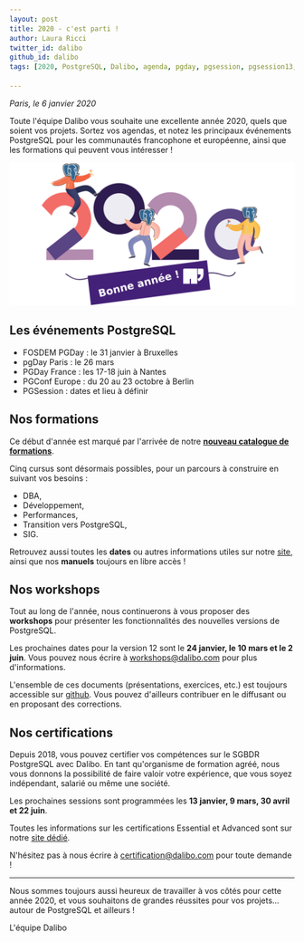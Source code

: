 ```yaml
---
layout: post
title: 2020 - c'est parti !
author: Laura Ricci
twitter_id: dalibo
github_id: dalibo
tags: [2020, PostgreSQL, Dalibo, agenda, pgday, pgsession, pgsession13, PGConf.EU, FOSDEM, workshops, formations]

---
```

*Paris, le 6 janvier 2020* 

Toute l'équipe Dalibo vous souhaite une excellente année 2020, quels que soient vos projets.
Sortez vos agendas, et notez les principaux événements PostgreSQL pour les communautés francophone et européenne, ainsi que
les formations qui peuvent vous intéresser !

<!--MORE-->

![voeux_2020](https://raw.githubusercontent.com/dalibo/blog/gh-pages/img/voeux_2020.png)


## Les événements PostgreSQL

  * FOSDEM PGDay : le 31 janvier à Bruxelles
  * pgDay Paris : le 26 mars 
  * PGDay France : les 17-18 juin à Nantes
  * PGConf Europe : du 20 au 23 octobre à Berlin
  * PGSession : dates et lieu à définir
 

## Nos formations

Ce début d'année est marqué par l'arrivée de notre **[nouveau catalogue de formations](https://dali.bo/catalogue-formations)**.

Cinq cursus sont désormais possibles, pour un parcours à construire en suivant vos besoins : 
  * DBA,
  * Développement,
  * Performances,
  * Transition vers PostgreSQL,
  * SIG.
  
Retrouvez aussi toutes les **dates** ou autres informations utiles sur notre [site](https://dali.bo/formations), ainsi que nos **manuels** toujours en libre accès !


## Nos workshops

Tout au long de l'année, nous continuerons à vous proposer des **workshops** pour présenter les fonctionnalités des nouvelles
versions de PostgreSQL.

Les prochaines dates pour la version 12 sont le **24 janvier, le 10 mars et le 2 juin**. Vous pouvez nous écrire à [workshops@dalibo.com](workshops@dalibo.com) pour plus d'informations.

L'ensemble de ces documents (présentations, exercices, etc.) est toujours accessible sur [github](https://dali.bo/workshops_github). Vous pouvez d'ailleurs contribuer en le diffusant ou en proposant des corrections.


## Nos certifications

Depuis 2018, vous pouvez certifier vos compétences sur le SGBDR PostgreSQL avec Dalibo. En tant qu'organisme de formation agréé, 
nous vous donnons la possibilité de faire valoir votre expérience, que vous soyez indépendant, salarié ou même une société.

Les prochaines sessions sont programmées les **13 janvier, 9 mars, 30 avril et 22 juin**.

Toutes les informations sur les certifications Essential et Advanced sont sur notre [site dédié](https://dali.bo/site_certification).

N'hésitez pas à nous écrire à [certification@dalibo.com](certification@dalibo.com) pour toute demande !

----------------

Nous sommes toujours aussi heureux de travailler à vos côtés pour cette année 2020, et vous souhaitons de grandes réussites pour vos projets... autour de PostgreSQL et ailleurs !

L'équipe Dalibo
